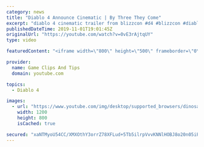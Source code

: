 ```yaml
---
category: news
title: "Diablo 4 Announce Cinematic | By Three They Come"
excerpt: "diablo 4 cinematic trailer from blizzcon #d4 #blizzcon #diablo."
publishedDateTime: 2019-11-01T19:01:45Z
originalUrl: "https://youtube.com/watch?v=0vE3rAjtqUY"
type: video

featuredContent: "<iframe width=\"800\" height=\"500\" frameborder=\"0\" src=\"https://www.youtube.com/embed/0vE3rAjtqUY\" allow=\"accelerometer; autoplay; encrypted-media; gyroscope; picture-in-picture\" allowfullscreen></iframe>"

provider:
  name: Game Clips And Tips
  domain: youtube.com

topics:
  - Diablo 4

images:
  - url: "https://www.youtube.com/img/desktop/supported_browsers/dinosaur.png"
    width: 1200
    height: 800
    isCached: true

secured: "xaNTMyoU54CC/XMXOthY3orrZ78XFLud+5Tb5ilrpVvvKNNlHOBJ8o20n05iP3iryehp3VhXqbJHBYMHRX8K9UB9dB44K5TWW5WRuN4QeJXn/Pe0UU54WUkEnhUbBMnhSiKTdb6Uj4p3/BqEKr+P64VfjLJJQCGN6FC6fNFfh1mQrjtXnLUxqhCkOLryBELvSsPSymAlYlTAKhe7UXOlZGuONvPQD7wLeWqMvG3MdQn64yt/IY0dJOrKx62bptloF4WvcweAHJl8xTbpka3w2y5++DiRgMyxwINaA2oAJpnepklUhw6WuwXy9+ogN96/eZXyMehR0em+fLU+a5zBDLdzwy2je1lF1xlM0aObz+TdksaUz1AjKXhdPCzs+Vg6IsKV7Zb0YmdOKZt1wdTVw76AMvpTUqiSzT1BY66FIImCPjRXOef/IS8+1cz5U2YW;0xREwbEA0LUGsu32SxsYag=="
---
```


